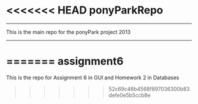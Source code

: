 <<<<<<< HEAD
ponyParkRepo
============
******************************************************
This is the main repo for the ponyPark project 2013

*******************************************************
=======
assignment6
===========

This is the repo for Assignment 6 in GUI and Homework 2 in Databases
>>>>>>> 52c69c46b4568f897036300b83defe0e5b5ccb8e

